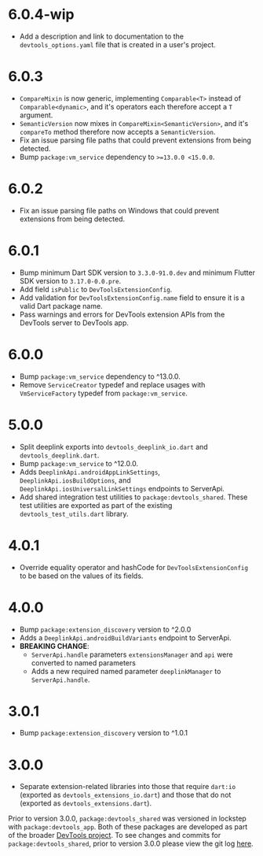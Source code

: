 # 6.0.4-wip
* Add a description and link to documentation to the `devtools_options.yaml` file that
is created in a user's project.

# 6.0.3
* `CompareMixin` is now generic, implementing `Comparable<T>` instead of
  `Comparable<dynamic>`, and it's operators each therefore accept a `T`
  argument.
* `SemanticVersion` now mixes in `CompareMixin<SemanticVersion>`, and it's
  `compareTo` method therefore now accepts a `SemanticVersion`.
* Fix an issue parsing file paths that could prevent extensions from being detected.
* Bump `package:vm_service` dependency to `>=13.0.0 <15.0.0`.

# 6.0.2
* Fix an issue parsing file paths on Windows that could prevent extensions from being detected.

# 6.0.1
* Bump minimum Dart SDK version to `3.3.0-91.0.dev` and minimum Flutter SDK version to `3.17.0-0.0.pre`.
* Add field `isPublic` to `DevToolsExtensionConfig`.
* Add validation for `DevToolsExtensionConfig.name` field to ensure it is a valid
Dart package name.
* Pass warnings and errors for DevTools extension APIs from the DevTools server to
DevTools app.

# 6.0.0
* Bump `package:vm_service` dependency to ^13.0.0.
* Remove `ServiceCreator` typedef and replace usages with `VmServiceFactory` typedef from `package:vm_service`.

# 5.0.0
* Split deeplink exports into `devtools_deeplink_io.dart` and `devtools_deeplink.dart`.
* Bump `package:vm_service` to ^12.0.0.
* Adds `DeeplinkApi.androidAppLinkSettings`, `DeeplinkApi.iosBuildOptions`, and
  `DeeplinkApi.iosUniversalLinkSettings` endpoints to ServerApi.
* Add shared integration test utilities to `package:devtools_shared`. These test
utilities are exported as part of the existing `devtools_test_utils.dart` library.

# 4.0.1
* Override equality operator and hashCode for `DevToolsExtensionConfig`
to be based on the values of its fields.

# 4.0.0
* Bump `package:extension_discovery` version to ^2.0.0
* Adds a `DeeplinkApi.androidBuildVariants` endpoint to ServerApi.
* **BREAKING CHANGE**:
  - `ServerApi.handle` parameters `extensionsManager` and `api` were converted to named
    parameters
  - Adds a new required named parameter `deeplinkManager` to `ServerApi.handle`.

# 3.0.1
* Bump `package:extension_discovery` version to ^1.0.1

# 3.0.0
* Separate extension-related libraries into those that require `dart:io` (exported as
`devtools_extensions_io.dart`) and those that do not (exported as `devtools_extensions.dart`).

Prior to version 3.0.0, `package:devtools_shared` was versioned in lockstep with
`package:devtools_app`. Both of these packages are developed as part of the broader
[DevTools project](https://github.com/flutter/devtools). To see changes and commits
for `package:devtools_shared`, prior to version 3.0.0 please view the git log
[here](https://github.com/flutter/devtools/commits/master/packages/devtools_shared).
